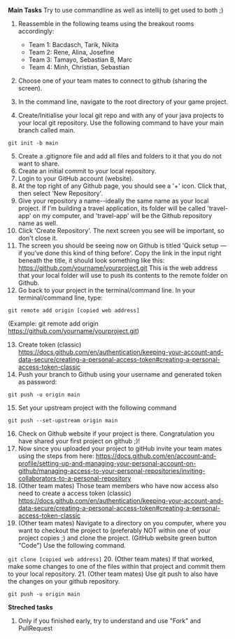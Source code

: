 **Main Tasks**
Try to use commandline as well as intellij to get used to both ;)

1. Reassemble in the following teams using the breakout rooms accordingly:
   - Team 1:  Bacdasch, Tarik,  Nikita
   - Team 2:  Rene, Alina, Josefine
   - Team 3:  Tamayo, Sebastian B, Marc
   - Team 4:  Minh, Christian, Sebastian

3. Choose one of your team mates to connect to github (sharing the screen).
4. In the command line, navigate to the root directory of your game project.
6. Create/Initialise your local git repo and with any of your java projects to your local git repository. Use the following command to have your main branch called main.

``git init -b main``

5. Create a .gitignore file and add all files and folders to it that you do not want to share.
6. Create an initial commit to your local repository.
7. Login to your GitHub account (website).
8. At the top right of any Github page, you should see a '+' icon. Click that, then select 'New Repository'.
9. Give your repository a name--ideally the same name as your local project. If I'm building a travel application, its folder will be called 'travel-app' on my computer, and 'travel-app' will be the Github repository name as well.
10. Click 'Create Repository'. The next screen you see will be important, so don't close it.
11. The screen you should be seeing now on Github is titled 'Quick setup — if you’ve done this kind of thing before'. Copy the link in the input right beneath the title, it should look something like this: https://github.com/yourname/yourproject.git 
This is the web address that your local folder will use to push its contents to the remote folder on Github.
12. Go back to your project in the terminal/command line. In your terminal/command line, type: 

``git remote add origin [copied web address] ``

(Example: git remote add origin https://github.com/yourname/yourproject.git)

13. Create token (classic) https://docs.github.com/en/authentication/keeping-your-account-and-data-secure/creating-a-personal-access-token#creating-a-personal-access-token-classic
14. Push your branch to Github using your username and generated token as password: 

``git push -u origin main``

15. Set your upstream project with the following command

``git push --set-upstream origin main``

16. Check on Github website if your project is there. Congratulation you have shared your first project on github ;)!
17. Now since you uploaded your project to gitHub invite your team mates using the steps from here: https://docs.github.com/en/account-and-profile/setting-up-and-managing-your-personal-account-on-github/managing-access-to-your-personal-repositories/inviting-collaborators-to-a-personal-repository
18. (Other team mates) Those team members who have now access also need to create a access token (classic) https://docs.github.com/en/authentication/keeping-your-account-and-data-secure/creating-a-personal-access-token#creating-a-personal-access-token-classic
19. (Other team mates) Navigate to a directory on you computer, where you want to checkout the project to (preferably NOT within one of your project copies ;) and clone the project. (GitHub website green button "Code") Use the following command.

``git clone [copied web address]`` 
20. (Other team mates) If that worked, make some changes to one of the files within that project and commit them to your local repository.
21. (Other team mates) Use git push to also have the changes on your github repository.

``git push -u origin main``

**Streched tasks**
1. Only if you finished early, try to understand and use "Fork" and PullRequest
